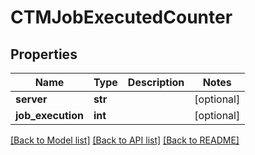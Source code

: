 # CTMJobExecutedCounter

## Properties
Name | Type | Description | Notes
------------ | ------------- | ------------- | -------------
**server** | **str** |  | [optional] 
**job_execution** | **int** |  | [optional] 

[[Back to Model list]](../README.md#documentation-for-models) [[Back to API list]](../README.md#documentation-for-api-endpoints) [[Back to README]](../README.md)

